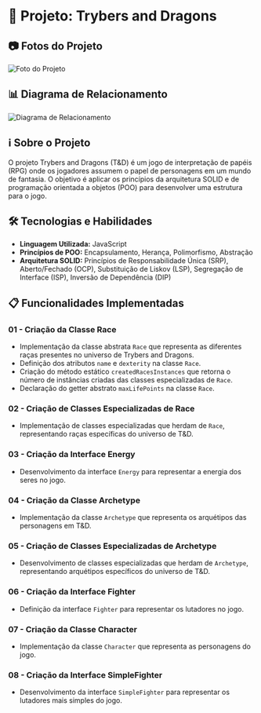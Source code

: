 # 🚀 Projeto: Trybers and Dragons

## 📷 Fotos do Projeto

![Foto do Projeto](link_para_a_foto_do_projeto.jpg)

## 📊 Diagrama de Relacionamento

![Diagrama de Relacionamento](link_para_o_diagrama.jpg)

## ℹ️ Sobre o Projeto

O projeto Trybers and Dragons (T&D) é um jogo de interpretação de papéis (RPG) onde os jogadores assumem o papel de personagens em um mundo de fantasia. O objetivo é aplicar os princípios da arquitetura SOLID e de programação orientada a objetos (POO) para desenvolver uma estrutura para o jogo.

## 🛠️ Tecnologias e Habilidades

- **Linguagem Utilizada:** JavaScript
- **Princípios de POO:** Encapsulamento, Herança, Polimorfismo, Abstração
- **Arquitetura SOLID:** Princípios de Responsabilidade Única (SRP), Aberto/Fechado (OCP), Substituição de Liskov (LSP), Segregação de Interface (ISP), Inversão de Dependência (DIP)

## 📋 Funcionalidades Implementadas

### 01 - Criação da Classe Race

- Implementação da classe abstrata `Race` que representa as diferentes raças presentes no universo de Trybers and Dragons.
- Definição dos atributos `name` e `dexterity` na classe `Race`.
- Criação do método estático `createdRacesInstances` que retorna o número de instâncias criadas das classes especializadas de `Race`.
- Declaração do getter abstrato `maxLifePoints` na classe `Race`.

### 02 - Criação de Classes Especializadas de Race

- Implementação de classes especializadas que herdam de `Race`, representando raças específicas do universo de T&D.

### 03 - Criação da Interface Energy

- Desenvolvimento da interface `Energy` para representar a energia dos seres no jogo.

### 04 - Criação da Classe Archetype

- Implementação da classe `Archetype` que representa os arquétipos das personagens em T&D.

### 05 - Criação de Classes Especializadas de Archetype

- Desenvolvimento de classes especializadas que herdam de `Archetype`, representando arquétipos específicos do universo de T&D.

### 06 - Criação da Interface Fighter

- Definição da interface `Fighter` para representar os lutadores no jogo.

### 07 - Criação da Classe Character

- Implementação da classe `Character` que representa as personagens do jogo.

### 08 - Criação da Interface SimpleFighter

- Desenvolvimento da interface `SimpleFighter` para representar os lutadores mais simples do jogo.
